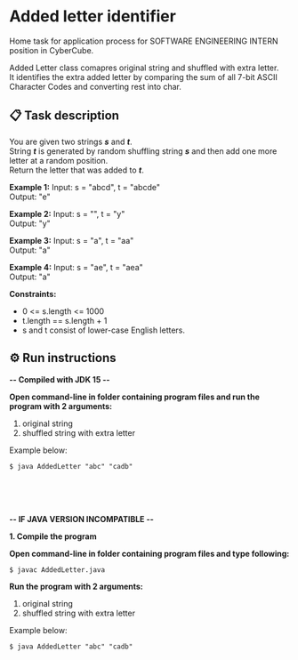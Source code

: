 # Added letter identifier
Home task for application process for SOFTWARE ENGINEERING INTERN position in CyberCube.

Added Letter class comapres original string and shuffled with extra letter.  
It identifies the extra added letter by comparing the sum of all 7-bit ASCII Character Codes and converting rest into char.

## :clipboard: Task description
You are given two strings ***s*** and ***t***.  
String ***t*** is generated by random shuffling string ***s*** and then add one more letter at a random position.  
Return the letter that was added to ***t***.  

**Example 1:**
Input: s = "abcd", t = "abcde"  
Output: "e"


**Example 2:**
Input: s = "", t = "y"  
Output: "y"


**Example 3:**
Input: s = "a", t = "aa"  
Output: "a"


**Example 4:**
Input: s = "ae", t = "aea"  
Output: "a"


**Constraints:**
* 0 <= s.length <= 1000
* t.length == s.length + 1
* s and t consist of lower-case English letters.

## :gear: Run instructions

**-- Compiled with JDK 15 --**

**Open command-line in folder containing program files and run the program with 2 arguments:**
1. original string
2. shuffled string with extra letter

Example below:

```
$ java AddedLetter "abc" "cadb"
```
<br />  
<br />  
<br />  

**-- IF JAVA VERSION INCOMPATIBLE --**

**1. Compile the program**

**Open command-line in folder containing program files and type following:**

```
$ javac AddedLetter.java
```

**Run the program with 2 arguments:**
1. original string
2. shuffled string with extra letter


Example below:

```
$ java AddedLetter "abc" "cadb"
```
